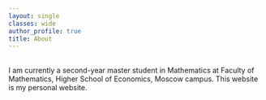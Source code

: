 ```yaml
---
layout: single
classes: wide
author_profile: true
title: About
---
```


<br>
I am currently a second-year master student in Mathematics at Faculty of Mathematics, Higher School of Economics, Moscow campus. This website is my personal website.
